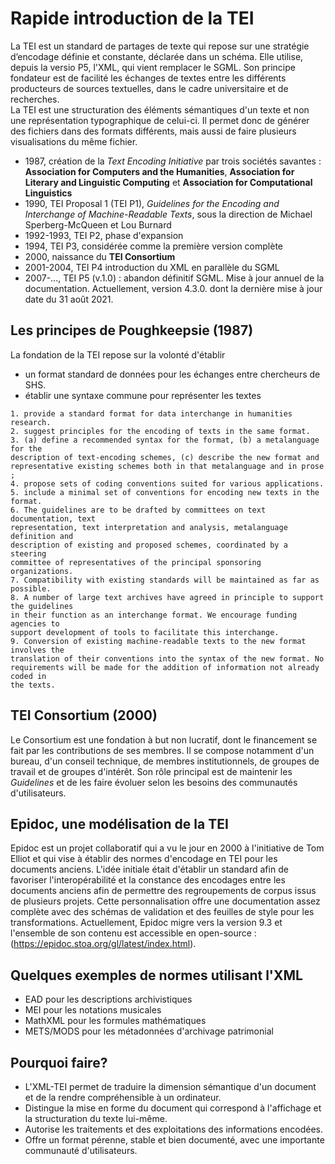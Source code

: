 # Rapide introduction de la TEI

La TEI est un standard de partages de texte qui repose sur une stratégie d’encodage définie et constante, déclarée dans un schéma. Elle utilise, depuis la versio P5, l'XML, qui vient remplacer le SGML. Son principe fondateur est de facilité les échanges de textes entre les différents producteurs de sources textuelles, dans le cadre universitaire et de recherches.   
La TEI est une structuration des éléments sémantiques d'un texte et non une représentation typographique de celui-ci. Il permet donc de générer des fichiers dans des formats différents, mais aussi de faire plusieurs visualisations du même fichier.  

- 1987, création de la *Text Encoding Initiative* par trois sociétés savantes :
**Association for Computers and the Humanities**, **Association for Literary and
Linguistic Computing** et **Association for Computational Linguistics**
- 1990, TEI Proposal 1 (TEI P1), *Guidelines for the Encoding and Interchange of
Machine-Readable Texts*, sous la direction de Michael Sperberg-McQueen et Lou Burnard
- 1992-1993, TEI P2, phase d'expansion
- 1994, TEI P3, considérée comme la première version complète
- 2000, naissance du **TEI Consortium**
- 2001-2004, TEI P4 introduction du XML en parallèle du SGML
- 2007-..., TEI P5 (v.1.0) : abandon définitif SGML. Mise à jour annuel de la documentation. Actuellement, version 4.3.0. dont la dernière mise à jour date du 31 août 2021.

## Les principes de Poughkeepsie (1987)
La fondation de la TEI repose sur la volonté d'établir
- un format standard de données pour les échanges entre chercheurs de SHS.
- établir une syntaxe commune pour représenter les textes

```
1. provide a standard format for data interchange in humanities research.
2. suggest principles for the encoding of texts in the same format.
3. (a) define a recommended syntax for the format, (b) a metalanguage for the
description of text-encoding schemes, (c) describe the new format and
representative existing schemes both in that metalanguage and in prose ;
4. propose sets of coding conventions suited for various applications.
5. include a minimal set of conventions for encoding new texts in the format.
6. The guidelines are to be drafted by committees on text documentation, text
representation, text interpretation and analysis, metalanguage definition and
description of existing and proposed schemes, coordinated by a steering
committee of representatives of the principal sponsoring organizations.
7. Compatibility with existing standards will be maintained as far as possible.
8. A number of large text archives have agreed in principle to support the guidelines
in their function as an interchange format. We encourage funding agencies to
support development of tools to facilitate this interchange.
9. Conversion of existing machine-readable texts to the new format involves the
translation of their conventions into the syntax of the new format. No
requirements will be made for the addition of information not already coded in
the texts.
```

## TEI Consortium (2000)
Le Consortium est une fondation à but non lucratif, dont le financement se fait par les contributions de ses membres. Il se compose notamment d'un bureau, d'un conseil technique, de membres institutionnels, de groupes de travail et de groupes d'intérêt.
Son rôle principal est de maintenir les *Guidelines* et de les faire évoluer selon les besoins des communautés d'utilisateurs.

## Epidoc, une modélisation de la TEI
Epidoc est un projet collaboratif qui a vu le jour en 2000 à l'initiative de Tom Elliot et qui vise à établir des normes d'encodage en TEI pour les documents anciens. L'idée initiale était d'établir un standard afin de favoriser l'interopérabilité et la constance des encodages entre les documents anciens afin de permettre des regroupements de corpus issus de plusieurs projets.
Cette personnalisation offre une documentation assez complète avec des schémas de validation et des feuilles de style pour les transformations.
Actuellement, Epidoc migre vers la version 9.3 et l'ensemble de son contenu est accessible en open-source : (https://epidoc.stoa.org/gl/latest/index.html).

## Quelques exemples de normes utilisant l'XML
- EAD pour les descriptions archivistiques
- MEI pour les notations musicales
- MathXML pour les formules mathématiques
- METS/MODS pour les métadonnées d'archivage patrimonial

## Pourquoi faire?
- L'XML-TEI permet de traduire la dimension sémantique d'un document et de la rendre compréhensible à un ordinateur.
- Distingue la mise en forme du document qui correspond à l'affichage et la structuration du texte lui-même.
- Autorise les traitements et des exploitations des informations encodées.
- Offre un format pérenne, stable et bien documenté, avec une importante communauté d'utilisateurs.

